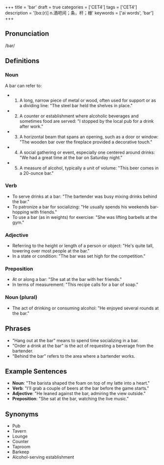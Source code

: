 +++
title = 'bar'
draft = true
categories = ['CET4']
tags = ['CET4']
description = '[bɑː(r)] n.酒吧间；条，杆；栅'
keywords = ['ai words', 'bar']
+++

## Pronunciation
/bar/

## Definitions
### Noun
A bar can refer to:
- 1. A long, narrow piece of metal or wood, often used for support or as a dividing line: "The steel bar held the shelves in place."
- 2. A counter or establishment where alcoholic beverages and sometimes food are served: "I stopped by the local pub for a drink after work."
- 3. A horizontal beam that spans an opening, such as a door or window: "The wooden bar over the fireplace provided a decorative touch."
- 4. A social gathering or event, especially one centered around drinks: "We had a great time at the bar on Saturday night."
- 5. A measure of alcohol, typically a unit of volume: "This beer comes in a 20-ounce bar."

### Verb
- To serve drinks at a bar: "The bartender was busy mixing drinks behind the bar."
- To patronize a bar for socializing: "He usually spends his weekends bar-hopping with friends."
- To use a bar (as in weights) for exercise: "She was lifting barbells at the gym."

### Adjective
- Referring to the height or length of a person or object: "He's quite tall, towering over most people at the bar."
- In a state or condition: "The bar was set high for the competition."

### Preposition
- At or along a bar: "She sat at the bar with her friends."
- In terms of measurement: "This recipe calls for a bar of soap."

### Noun (plural)
- The act of drinking or consuming alcohol: "He enjoyed several rounds at the bar."

## Phrases
- "Hang out at the bar" means to spend time socializing in a bar.
- "Order a drink at the bar" is the act of requesting a beverage from the bartender.
- "Behind the bar" refers to the area where a bartender works.

## Example Sentences
- **Noun**: "The barista shaped the foam on top of my latte into a heart."
- **Verb**: "I'll grab a couple of beers at the bar before the game starts."
- **Adjective**: "He leaned against the bar, admiring the view outside."
- **Preposition**: "She sat at the bar, watching the live music."

## Synonyms
- Pub
- Tavern
- Lounge
- Counter
- Taproom
- Barkeep
- Alcohol-serving establishment
